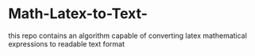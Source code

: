 # Math-Latex-to-Text-
this repo contains an algorithm capable of converting latex mathematical expressions to readable text format
